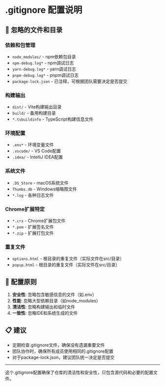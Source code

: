 # .gitignore 配置说明

## 📁 忽略的文件和目录

### 依赖和包管理
- `node_modules/` - npm依赖包目录
- `npm-debug.log*` - npm调试日志
- `yarn-debug.log*` - yarn调试日志
- `pnpm-debug.log*` - pnpm调试日志
- `package-lock.json` - 已注释，可根据团队需要决定是否提交

### 构建输出
- `dist/` - Vite构建输出目录
- `build/` - 备用构建目录
- `*.tsbuildinfo` - TypeScript构建信息文件

### 环境配置
- `.env*` - 环境变量文件
- `.vscode/` - VS Code配置
- `.idea/` - IntelliJ IDEA配置

### 系统文件
- `.DS_Store` - macOS系统文件
- `Thumbs.db` - Windows缩略图文件
- `*.log` - 各种日志文件

### Chrome扩展特定
- `*.crx` - Chrome扩展包文件
- `*.pem` - 扩展签名文件
- `*.zip` - 扩展打包文件

### 重复文件
- `options.html` - 根目录的重复文件（实际文件在src/目录）
- `popup.html` - 根目录的重复文件（实际文件在src/目录）

## 🎯 配置原则

1. **安全性**: 忽略包含敏感信息的文件（如.env）
2. **性能**: 忽略大型依赖目录（如node_modules）
3. **清洁性**: 忽略构建输出和临时文件
4. **一致性**: 忽略IDE和系统生成的文件

## 📋 建议

- 定期检查.gitignore文件，确保没有遗漏重要文件
- 团队协作时，确保所有成员使用相同的.gitignore配置
- 对于package-lock.json，建议团队统一决定是否提交

---

这个.gitignore配置确保了仓库的清洁性和安全性，只包含源代码和必要的配置文件。
